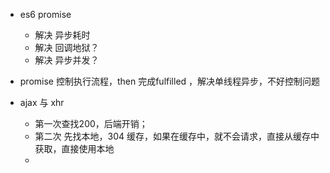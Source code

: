 
- es6 promise 
  - 解决 异步耗时
  - 解决 回调地狱？
  - 解决 异步并发？

- promise 控制执行流程，then 完成fulfilled ，解决单线程异步，不好控制问题

- ajax 与 xhr
  - 第一次查找200，后端开销；
  - 第二次 先找本地，304 缓存，如果在缓存中，就不会请求，直接从缓存中获取，直接使用本地
  -  
